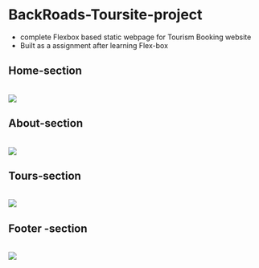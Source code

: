 <h1>BackRoads-Toursite-project</h1>
<ul>
    <li>complete Flexbox based static webpage for Tourism Booking website</li>
    <li> Built as a assignment after learning Flex-box</li>
</ul>
<h2> Home-section </h2> </br>
<img src="https://user-images.githubusercontent.com/63772127/125196583-161ec400-e278-11eb-95b2-1c7eae3d45f9.png" >
</br>
<h2> About-section </h2> </br>
<img src="https://user-images.githubusercontent.com/63772127/125196539-fc7d7c80-e277-11eb-9bac-408dc45e065a.png">
</br>
<h2> Tours-section </h2> </br> 
<img src="https://user-images.githubusercontent.com/63772127/125196634-3b133700-e278-11eb-8ddb-2af9630bc722.png">
</br>
<h2> Footer -section </h2> </br>
<img src="https://user-images.githubusercontent.com/63772127/125196661-4e260700-e278-11eb-8acb-3be075faf4e0.png"> 
</br>

